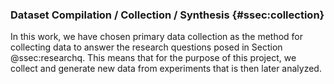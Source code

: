 ### Dataset Compilation / Collection / Synthesis {#ssec:collection}

In this work, we have chosen primary data collection as the method for
collecting data to answer the research questions posed in Section
@ssec:researchq. This means that for the purpose of this project, we collect
and generate new data from experiments that is then later analyzed.
